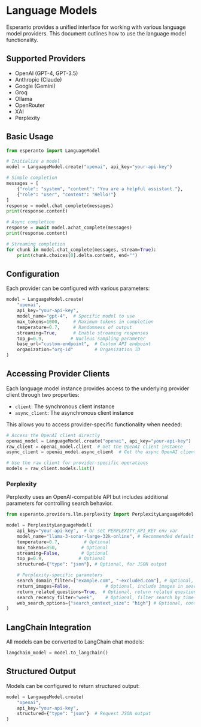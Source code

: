 # Language Models

Esperanto provides a unified interface for working with various language model providers. This document outlines how to use the language model functionality.

## Supported Providers

- OpenAI (GPT-4, GPT-3.5)
- Anthropic (Claude)
- Google (Gemini)
- Groq
- Ollama
- OpenRouter
- XAI
- Perplexity

## Basic Usage

```python
from esperanto import LanguageModel

# Initialize a model
model = LanguageModel.create("openai", api_key="your-api-key")

# Simple completion
messages = [
    {"role": "system", "content": "You are a helpful assistant."},
    {"role": "user", "content": "Hello!"}
]
response = model.chat_complete(messages)
print(response.content)

# Async completion
response = await model.achat_complete(messages)
print(response.content)

# Streaming completion
for chunk in model.chat_complete(messages, stream=True):
    print(chunk.choices[0].delta.content, end="")
```

## Configuration

Each provider can be configured with various parameters:

```python
model = LanguageModel.create(
    "openai",
    api_key="your-api-key",
    model_name="gpt-4",  # Specific model to use
    max_tokens=1000,     # Maximum tokens in completion
    temperature=0.7,     # Randomness of output
    streaming=True,      # Enable streaming responses
    top_p=0.9,          # Nucleus sampling parameter
    base_url="custom-endpoint",  # Custom API endpoint
    organization="org-id"        # Organization ID
)
```

## Accessing Provider Clients

Each language model instance provides access to the underlying provider client through two properties:

- `client`: The synchronous client instance
- `async_client`: The asynchronous client instance

This allows you to access provider-specific functionality when needed:

```python
# Access the OpenAI client directly
openai_model = LanguageModel.create("openai", api_key="your-api-key")
raw_client = openai_model.client  # Get the OpenAI client instance
async_client = openai_model.async_client  # Get the async OpenAI client instance

# Use the raw client for provider-specific operations
models = raw_client.models.list()
```

### Perplexity

Perplexity uses an OpenAI-compatible API but includes additional parameters for controlling search behavior.

```python
from esperanto.providers.llm.perplexity import PerplexityLanguageModel

model = PerplexityLanguageModel(
    api_key="your-api-key",  # Or set PERPLEXITY_API_KEY env var
    model_name="llama-3-sonar-large-32k-online", # Recommended default
    temperature=0.7,         # Optional
    max_tokens=850,         # Optional
    streaming=False,        # Optional
    top_p=0.9,             # Optional
    structured={"type": "json"}, # Optional, for JSON output

    # Perplexity-specific parameters
    search_domain_filter=["example.com", "-excluded.com"], # Optional, limit search domains
    return_images=False,             # Optional, include images in search results
    return_related_questions=True,  # Optional, return related questions
    search_recency_filter="week",    # Optional, filter search by time ('day', 'week', 'month', 'year')
    web_search_options={"search_context_size": "high"} # Optional, control search context ('low', 'medium', 'high')
)
```

## LangChain Integration

All models can be converted to LangChain chat models:

```python
langchain_model = model.to_langchain()
```

## Structured Output

Models can be configured to return structured output:

```python
model = LanguageModel.create(
    "openai",
    api_key="your-api-key",
    structured={"type": "json"}  # Request JSON output
)
```
